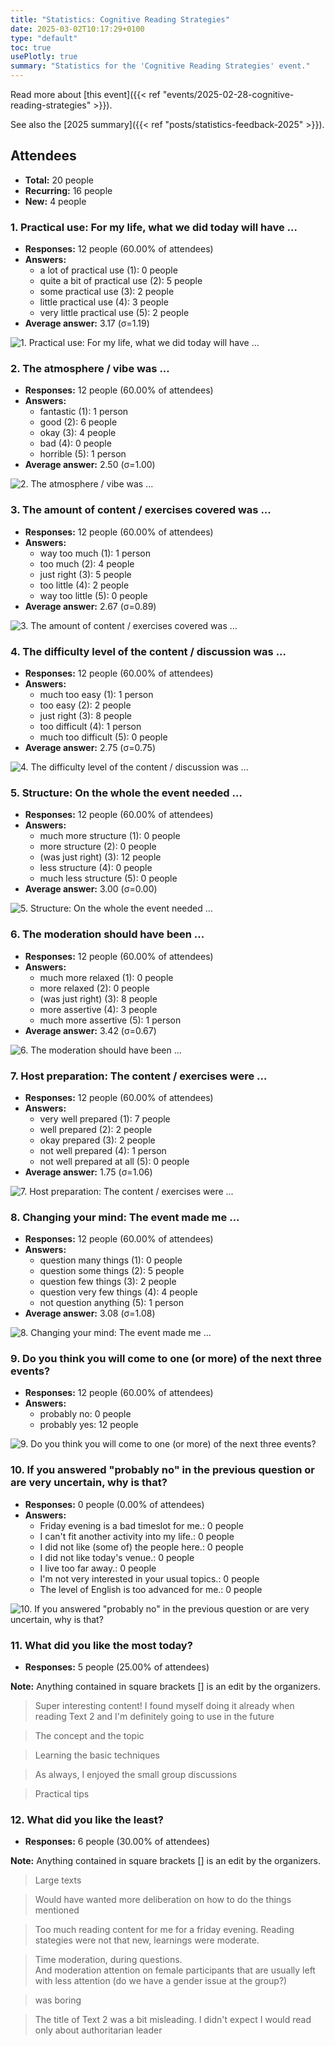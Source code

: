 ```yaml
---
title: "Statistics: Cognitive Reading Strategies"
date: 2025-03-02T10:17:29+0100
type: "default"
toc: true
usePlotly: true
summary: "Statistics for the 'Cognitive Reading Strategies' event."
---
```


Read more about [this event]({{< ref "events/2025-02-28-cognitive-reading-strategies" >}}).

See also the [2025 summary]({{< ref "posts/statistics-feedback-2025" >}}).

## Attendees

* **Total:** 20 people
* **Recurring:** 16 people
* **New:** 4 people

### 1. Practical use: For my life, what we did today will have ...

* **Responses:** 12 people (60.00% of attendees)
* **Answers:**
  * a lot of practical use (1): 0 people
  * quite a bit of practical use (2): 5 people
  * some practical use (3): 2 people
  * little practical use (4): 3 people
  * very little practical use (5): 2 people
* **Average answer:** 3.17 (σ=1.19)

![1. Practical use: For my life, what we did today will have ...](./1-practical-use-for-my-life-what-we-did-today-will-have.png)

### 2. The atmosphere / vibe was ...

* **Responses:** 12 people (60.00% of attendees)
* **Answers:**
  * fantastic (1): 1 person
  * good (2): 6 people
  * okay (3): 4 people
  * bad (4): 0 people
  * horrible (5): 1 person
* **Average answer:** 2.50 (σ=1.00)

![2. The atmosphere / vibe was ...](./2-the-atmosphere-vibe-was.png)

### 3. The amount of content / exercises covered was ...

* **Responses:** 12 people (60.00% of attendees)
* **Answers:**
  * way too much (1): 1 person
  * too much (2): 4 people
  * just right (3): 5 people
  * too little (4): 2 people
  * way too little (5): 0 people
* **Average answer:** 2.67 (σ=0.89)

![3. The amount of content / exercises covered was ...](./3-the-amount-of-content-exercises-covered-was.png)

### 4. The difficulty level of the content / discussion was ...

* **Responses:** 12 people (60.00% of attendees)
* **Answers:**
  * much too easy (1): 1 person
  * too easy (2): 2 people
  * just right (3): 8 people
  * too difficult (4): 1 person
  * much too difficult (5): 0 people
* **Average answer:** 2.75 (σ=0.75)

![4. The difficulty level of the content / discussion was ...](./4-the-difficulty-level-of-the-content-discussion-was.png)

### 5. Structure: On the whole the event needed ...

* **Responses:** 12 people (60.00% of attendees)
* **Answers:**
  * much more structure (1): 0 people
  * more structure (2): 0 people
  * (was just right) (3): 12 people
  * less structure (4): 0 people
  * much less structure (5): 0 people
* **Average answer:** 3.00 (σ=0.00)

![5. Structure: On the whole the event needed ...](./5-structure-on-the-whole-the-event-needed.png)

### 6. The moderation should have been ...

* **Responses:** 12 people (60.00% of attendees)
* **Answers:**
  * much more relaxed (1): 0 people
  * more relaxed (2): 0 people
  * (was just right) (3): 8 people
  * more assertive (4): 3 people
  * much more assertive (5): 1 person
* **Average answer:** 3.42 (σ=0.67)

![6. The moderation should have been ...](./6-the-moderation-should-have-been.png)

### 7. Host preparation: The content / exercises were ...

* **Responses:** 12 people (60.00% of attendees)
* **Answers:**
  * very well prepared (1): 7 people
  * well prepared (2): 2 people
  * okay prepared (3): 2 people
  * not well prepared (4): 1 person
  * not well prepared at all (5): 0 people
* **Average answer:** 1.75 (σ=1.06)

![7. Host preparation: The content / exercises were ...](./7-host-preparation-the-content-exercises-were.png)

### 8. Changing your mind: The event made me ...

* **Responses:** 12 people (60.00% of attendees)
* **Answers:**
  * question many things (1): 0 people
  * question some things (2): 5 people
  * question few things (3): 2 people
  * question very few things (4): 4 people
  * not question anything (5): 1 person
* **Average answer:** 3.08 (σ=1.08)

![8. Changing your mind: The event made me ...](./8-changing-your-mind-the-event-made-me.png)

### 9. Do you think you will come to one (or more) of the next three events?

* **Responses:** 12 people (60.00% of attendees)
* **Answers:**
  * probably no: 0 people
  * probably yes: 12 people

![9. Do you think you will come to one (or more) of the next three events?](./9-do-you-think-you-will-come-to-one-or-more-of-the-next-three-events.png)

### 10. If you answered "probably no" in the previous question or are very uncertain, why is that?

* **Responses:** 0 people (0.00% of attendees)
* **Answers:**
  * Friday evening is a bad timeslot for me.: 0 people
  * I can't fit another activity into my life.: 0 people
  * I did not like (some of) the people here.: 0 people
  * I did not like today's venue.: 0 people
  * I live too far away.: 0 people
  * I'm not very interested in your usual topics.: 0 people
  * The level of English is too advanced for me.: 0 people

![10. If you answered "probably no" in the previous question or are very uncertain, why is that?](./10-if-you-answered-probably-no-in-the-previous-question-or-are-very-uncertain-why-is-that.png)

### 11. What did you like the most today?

* **Responses:** 5 people (25.00% of attendees)

**Note:** Anything contained in square brackets [] is an edit by the organizers.

> Super interesting content! I found myself doing it already when reading Text 2 and I'm definitely going to use in the future

> The concept and the topic

> Learning the basic techniques

> As always, I enjoyed the small group discussions 

> Practical tips
### 12. What did you like the least?

* **Responses:** 6 people (30.00% of attendees)

**Note:** Anything contained in square brackets [] is an edit by the organizers.

> Large texts

> Would have wanted more deliberation on how to do the things mentioned

> Too much reading content for me for a friday evening. Reading stategies were not that new, learnings were moderate. 

> Time moderation, during questions.   
> And moderation attention on female participants that are usually left with less attention (do we have a gender issue at the group?)

> was boring

> The title of Text 2 was a bit misleading. I didn't expect I would read only about authoritarian leader
